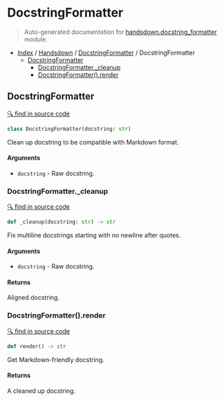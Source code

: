 # DocstringFormatter

> Auto-generated documentation for [handsdown.docstring_formatter](../../handsdown/docstring_formatter.py) module.

- [Index](../README.md#handsdown-index) / [Handsdown](index.md#handsdown) / [DocstringFormatter](#docstringformatter) / DocstringFormatter
  - [DocstringFormatter](#docstringformatter)
    - [DocstringFormatter._cleanup](#docstringformatter_cleanup)
    - [DocstringFormatter().render](#docstringformatterrender)

## DocstringFormatter

[🔍 find in source code](../../handsdown/docstring_formatter.py#l9)

```python
class DocstringFormatter(docstring: str)
```

Clean up docstring to be compatible with Markdown format.

#### Arguments

- `docstring` - Raw docstring.

### DocstringFormatter._cleanup

[🔍 find in source code](../../handsdown/docstring_formatter.py#l22)

```python
def _cleanup(docstring: str) -> str
```

Fix multiline docstrings starting with no newline after quotes.

#### Arguments

- `docstring` - Raw docstring.

#### Returns

Aligned docstring.

### DocstringFormatter().render

[🔍 find in source code](../../handsdown/docstring_formatter.py#l54)

```python
def render() -> str
```

Get Markdown-friendly docstring.

#### Returns

A cleaned up docstring.
